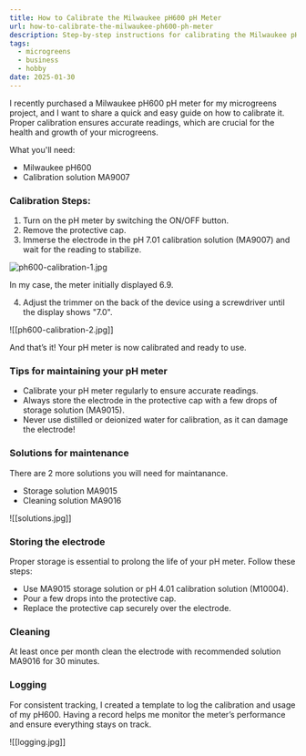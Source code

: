 ```yaml
---
title: How to Calibrate the Milwaukee pH600 pH Meter
url: how-to-calibrate-the-milwaukee-ph600-ph-meter
description: Step-by-step instructions for calibrating the Milwaukee pH600 pH meter, plus storage and cleaning tips for long-lasting performance.
tags:
  - microgreens
  - business
  - hobby
date: 2025-01-30
---
```


I recently purchased a Milwaukee pH600 pH meter for my microgreens project, and I want to share a quick and easy guide on how to calibrate it. Proper calibration ensures accurate readings, which are crucial for the health and growth of your microgreens.

What you'll need:

- Milwaukee pH600
- Calibration solution MA9007

### Calibration Steps:

1. Turn on the pH meter by switching the ON/OFF button.
2. Remove the protective cap.
3. Immerse the electrode in the pH 7.01 calibration solution (MA9007) and wait for the reading to stabilize.

![ph600-calibration-1.jpg](/how-to-calibrate-the-milwaukee-ph600-ph-meter/ph600-calibration-1.jpg)

In my case, the meter initially displayed 6.9.

4. Adjust the trimmer on the back of the device using a screwdriver until the display shows "7.0".

![[ph600-calibration-2.jpg]]

And that’s it! Your pH meter is now calibrated and ready to use.

### Tips for maintaining your pH meter

- Calibrate your pH meter regularly to ensure accurate readings.
- Always store the electrode in the protective cap with a few drops of storage solution (MA9015).
- Never use distilled or deionized water for calibration, as it can damage the electrode!

### Solutions for maintenance

There are 2 more solutions you will need for maintanance.

- Storage solution MA9015
- Cleaning solution MA9016

![[solutions.jpg]]

### Storing the electrode

Proper storage is essential to prolong the life of your pH meter. Follow these steps:

- Use MA9015 storage solution or pH 4.01 calibration solution (M10004).
- Pour a few drops into the protective cap.
- Replace the protective cap securely over the electrode.

### Cleaning

At least once per month clean the electrode with recommended solution MA9016 for 30 minutes.

### Logging

For consistent tracking, I created a template to log the calibration and usage of my pH600. Having a record helps me monitor the meter’s performance and ensure everything stays on track.

![[logging.jpg]]
